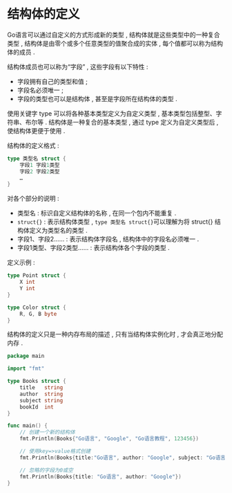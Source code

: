 # 结构体的定义

Go语言可以通过自定义的方式形成新的类型 , 结构体就是这些类型中的一种复合类型 , 结构体是由零个或多个任意类型的值聚合成的实体 , 每个值都可以称为结构体的成员 .

结构体成员也可以称为“字段” , 这些字段有以下特性 :

* 字段拥有自己的类型和值 ; 
* 字段名必须唯一 ; 
* 字段的类型也可以是结构体 , 甚至是字段所在结构体的类型 . 

使用关键字 type 可以将各种基本类型定义为自定义类型 , 基本类型包括整型、字符串、布尔等 . 结构体是一种复合的基本类型 , 通过 type 定义为自定义类型后 , 使结构体更便于使用 .

结构体的定义格式 :

```go
type 类型名 struct {
    字段1 字段1类型
    字段2 字段2类型
    …
}
```

对各个部分的说明 :

* 类型名 : 标识自定义结构体的名称 , 在同一个包内不能重复 .
* `struct{}` : 表示结构体类型 , `type 类型名 struct{}`可以理解为将 struct{} 结构体定义为类型名的类型 . 
* 字段1、字段2…… : 表示结构体字段名 , 结构体中的字段名必须唯一 . 
* 字段1类型、字段2类型…… : 表示结构体各个字段的类型 . 

定义示例 :

```go
type Point struct {
    X int
    Y int
}
```

```go
type Color struct {
    R, G, B byte
}
```

结构体的定义只是一种内存布局的描述 , 只有当结构体实例化时 , 才会真正地分配内存 .

```go
package main

import "fmt"

type Books struct {
	title   string
	author  string
	subject string
	bookId  int
}

func main() {
	// 创建一个新的结构体
	fmt.Println(Books{"Go语言", "Google", "Go语言教程", 123456})

	// 使用key=>value格式创建
	fmt.Println(Books{title:"Go语言", author: "Google", subject: "Go语言教程", bookId: 123456})

	// 忽略的字段为0或空
	fmt.Println(Books{title: "Go语言", author: "Google"})
}
```



